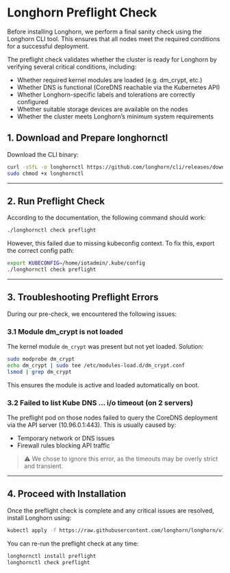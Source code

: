 # Longhorn Preflight Check
Before installing Longhorn, we perform a final sanity check using the Longhorn CLI tool. This ensures that all nodes meet the required conditions for a successful deployment.

The preflight check validates whether the cluster is ready for Longhorn by verifying several critical conditions, including:
- Whether required kernel modules are loaded (e.g. dm_crypt, etc.)
- Whether DNS is functional (CoreDNS reachable via the Kubernetes API)
- Whether Longhorn-specific labels and tolerations are correctly configured
- Whether suitable storage devices are available on the nodes
- Whether the cluster meets Longhorn’s minimum system requirements

## 1. Download and Prepare longhornctl
Download the CLI binary:
```bash
curl -sSfL -o longhornctl https://github.com/longhorn/cli/releases/download/v1.9.1/longhornctl-linux-amd64
sudo chmod +x longhornctl
```

---

## 2. Run Preflight Check
According to the documentation, the following command should work:
```bash
./longhornctl check preflight
```
However, this failed due to missing kubeconfig context. To fix this, export the correct config path:
```bash
export KUBECONFIG=/home/iotadmin/.kube/config
./longhornctl check preflight
```

---

## 3. Troubleshooting Preflight Errors
During our pre-check, we encountered the following issues:

### 3.1 Module dm_crypt is not loaded
The kernel module `dm_crypt` was present but not yet loaded. Solution:
```bash
sudo modprobe dm_crypt
echo dm_crypt | sudo tee /etc/modules-load.d/dm_crypt.conf
lsmod | grep dm_crypt
```
This ensures the module is active and loaded automatically on boot.

### 3.2 Failed to list Kube DNS … i/o timeout (on 2 servers)
The preflight pod on those nodes failed to query the CoreDNS deployment via the API server (10.96.0.1:443). This is usually caused by:
- Temporary network or DNS issues
- Firewall rules blocking API traffic
> ⚠️ We chose to ignore this error, as the timeouts may be overly strict and transient.

---

## 4. Proceed with Installation
Once the preflight check is complete and any critical issues are resolved, install Longhorn using:
```bash
kubectl apply -f https://raw.githubusercontent.com/longhorn/longhorn/v1.9.1/deploy/longhorn.yaml
```
You can re-run the preflight check at any time:
```bash
longhornctl install preflight
longhornctl check preflight
```


